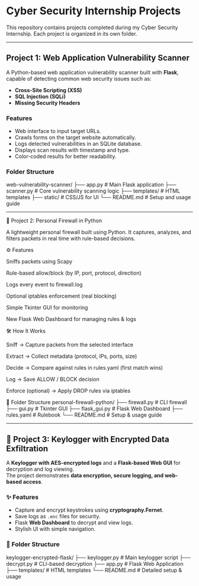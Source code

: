 # Cyber Security Internship Projects

This repository contains projects completed during my Cyber Security Internship. Each project is organized in its own folder.

---

## Project 1: Web Application Vulnerability Scanner

A Python-based web application vulnerability scanner built with **Flask**, capable of detecting common web security issues such as:

- **Cross-Site Scripting (XSS)**
- **SQL Injection (SQLi)**
- **Missing Security Headers**

### Features

- Web interface to input target URLs.
- Crawls forms on the target website automatically.
- Logs detected vulnerabilities in an SQLite database.
- Displays scan results with timestamp and type.
- Color-coded results for better readability.

### Folder Structure

web-vulnerability-scanner/
├── app.py # Main Flask application
├── scanner.py # Core vulnerability scanning logic
├── templates/ # HTML templates
├── static/ # CSS/JS for UI
└── README.md # Setup and usage guide

---

📌 Project 2: Personal Firewall in Python

A lightweight personal firewall built using Python.
It captures, analyzes, and filters packets in real time with rule-based decisions.

⚙️ Features

Sniffs packets using Scapy

Rule-based allow/block (by IP, port, protocol, direction)

Logs every event to firewall.log

Optional iptables enforcement (real blocking)

Simple Tkinter GUI for monitoring

New Flask Web Dashboard for managing rules & logs

🛠️ How It Works

Sniff → Capture packets from the selected interface

Extract → Collect metadata (protocol, IPs, ports, size)

Decide → Compare against rules in rules.yaml (first match wins)

Log → Save ALLOW / BLOCK decision

Enforce (optional) → Apply DROP rules via iptables

📂 Folder Structure
personal-firewall-python/
├── firewall.py     # CLI firewall
├── gui.py          # Tkinter GUI
├── flask_gui.py    # Flask Web Dashboard
├── rules.yaml      # Rulebook
└── README.md       # Setup & usage guide

---


## 📌 Project 3: Keylogger with Encrypted Data Exfiltration  

A **Keylogger with AES-encrypted logs** and a **Flask-based Web GUI** for decryption and log viewing.  
The project demonstrates **data encryption, secure logging, and web-based access**.  

### ✨ Features
- Capture and encrypt keystrokes using **cryptography.Fernet**.  
- Save logs as `.enc` files for security.  
- Flask **Web Dashboard** to decrypt and view logs.  
- Stylish UI with simple navigation.  

### 📂 Folder Structure
keylogger-encrypted-flask/
├── keylogger.py # Main keylogger script
├── decrypt.py # CLI-based decryption
├── app.py # Flask Web Application
├── templates/ # HTML templates
└── README.md # Detailed setup & usage

